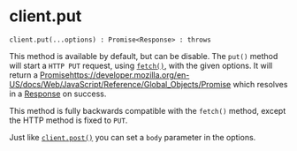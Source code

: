 # client.put

```
client.put(...options) : Promise<Response> : throws
```

This method is available by default, but can be disable. The `put()` method will start a `HTTP PUT` request, using [`fetch()`](https://developer.mozilla.org/en-US/docs/Web/API/fetch), with the given options. It will return a [Promise]()https://developer.mozilla.org/en-US/docs/Web/JavaScript/Reference/Global_Objects/Promise which resolves in a [Response](../response/README.md) on success.

This method is fully backwards compatible with the `fetch()` method, except the HTTP method is fixed to `PUT`.

Just like [`client.post()`](./post.md) you can set a `body` parameter in the options.